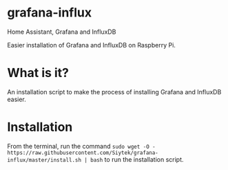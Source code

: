 # grafana-influx
Home Assistant, Grafana and InfluxDB

Easier installation of Grafana and InfluxDB on Raspberry Pi.

# What is it?

An installation script to make the process of installing Grafana and InfluxDB easier.

# Installation

From the terminal, run the command `sudo wget -O - https://raw.githubusercontent.com/Siytek/grafana-influx/master/install.sh | bash` to run the installation script.

